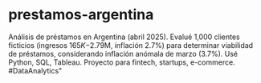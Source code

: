 # prestamos-argentina
Análisis de préstamos en Argentina (abril 2025). Evalué 1,000 clientes ficticios (ingresos $165K-$2.79M, inflación 2.7%) para determinar viabilidad de préstamos, considerando inflación anómala de marzo (3.7%). Usé Python, SQL, Tableau. Proyecto para fintech, startups, e-commerce. #DataAnalytics"
